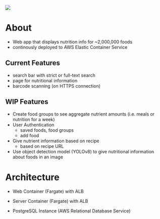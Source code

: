 ![](https://github.com/danielsuhcompsci/nutrition/public/demo.gif)

# About

- Web app that displays nutrition info for ~2,000,000 foods
- continously deployed to AWS Elastic Container Service

## Current Features

- search bar with strict or full-text search
- page for nutritional information
- barcode scanning (on HTTPS connection)

## WIP Features

- Create food groups to see aggregate nutrient amounts (i.e. meals or nutrition for a week)
- User Authentication
  - saved foods, food groups
  - add food
- Give nutrient information based on recipe
  - based on recipe URL
- Use object detection model (YOLOv8) to give nutritional information about foods in an image

# Architecture

- Web Container (Fargate) with ALB

- Server Container (Fargate) with ALB

- PostgreSQL Instance (AWS Relational Database Service)
